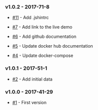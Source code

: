 ### v1.0.2 - 2017-71-8

- [#11](https://github.com/dani8art/pets/issues/11) - Add .jshintrc

- [#7](https://github.com/dani8art/pets/issues/7) - Add link to the live demo

- [#6](https://github.com/dani8art/pets/issues/6) - Add github documentation

- [#5](https://github.com/dani8art/pets/issues/5) - Update docker hub documentation

- [#4](https://github.com/dani8art/pets/issues/4) - Update docker-compose

### v1.0.1 - 2017-51-1

- [#2](https://github.com/dani8art/pets/issues/2) - Add initial data 

### v1.0.0 - 2017-41-29

- [#1](https://github.com/dani8art/pets/issues/1) - First version

